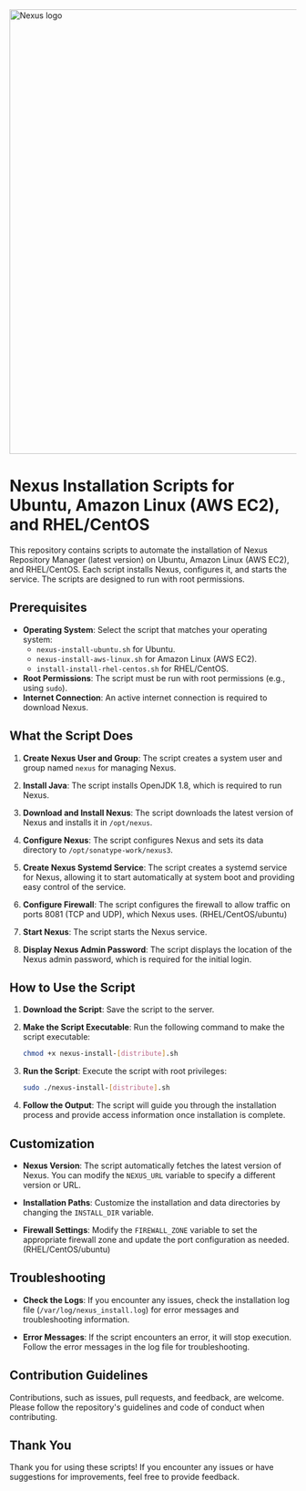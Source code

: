 <a href="https://www.sonatype.com/products/sonatype-nexus-repository">
    <img align="center" width="780" src="https://repository.ow2.org/nexus/images/NexusRepoMngr_withSonatype@3x.png" alt="Nexus logo"> 
</a>

# Nexus Installation Scripts for Ubuntu, Amazon Linux (AWS EC2), and RHEL/CentOS

This repository contains scripts to automate the installation of Nexus Repository Manager (latest version) on Ubuntu, Amazon Linux (AWS EC2), and RHEL/CentOS. Each script installs Nexus, configures it, and starts the service. The scripts are designed to run with root permissions.

## Prerequisites

- **Operating System**: Select the script that matches your operating system: 
    - `nexus-install-ubuntu.sh` for Ubuntu.
    - `nexus-install-aws-linux.sh` for Amazon Linux (AWS EC2).
    - `install-install-rhel-centos.sh` for RHEL/CentOS.
- **Root Permissions**: The script must be run with root permissions (e.g., using `sudo`).
- **Internet Connection**: An active internet connection is required to download Nexus.

## What the Script Does

1. **Create Nexus User and Group**: The script creates a system user and group named `nexus` for managing Nexus.

2. **Install Java**: The script installs OpenJDK 1.8, which is required to run Nexus.

3. **Download and Install Nexus**: The script downloads the latest version of Nexus and installs it in `/opt/nexus`.

4. **Configure Nexus**: The script configures Nexus and sets its data directory to `/opt/sonatype-work/nexus3`.

5. **Create Nexus Systemd Service**: The script creates a systemd service for Nexus, allowing it to start automatically at system boot and providing easy control of the service.

6. **Configure Firewall**: The script configures the firewall to allow traffic on ports 8081 (TCP and UDP), which Nexus uses. (RHEL/CentOS/ubuntu)

7. **Start Nexus**: The script starts the Nexus service.

8. **Display Nexus Admin Password**: The script displays the location of the Nexus admin password, which is required for the initial login.

## How to Use the Script

1. **Download the Script**: Save the script to the server.

2. **Make the Script Executable**: Run the following command to make the script executable:

    ```bash
    chmod +x nexus-install-[distribute].sh
    ```

3. **Run the Script**: Execute the script with root privileges:

    ```bash
    sudo ./nexus-install-[distribute].sh
    ```

4. **Follow the Output**: The script will guide you through the installation process and provide access information once installation is complete.

## Customization

- **Nexus Version**: The script automatically fetches the latest version of Nexus. You can modify the `NEXUS_URL` variable to specify a different version or URL.

- **Installation Paths**: Customize the installation and data directories by changing the `INSTALL_DIR` variable.

- **Firewall Settings**: Modify the `FIREWALL_ZONE` variable to set the appropriate firewall zone and update the port configuration as needed. (RHEL/CentOS/ubuntu)

## Troubleshooting

- **Check the Logs**: If you encounter any issues, check the installation log file (`/var/log/nexus_install.log`) for error messages and troubleshooting information.

- **Error Messages**: If the script encounters an error, it will stop execution. Follow the error messages in the log file for troubleshooting.

## Contribution Guidelines

Contributions, such as issues, pull requests, and feedback, are welcome. Please follow the repository's guidelines and code of conduct when contributing.

## Thank You

Thank you for using these scripts! If you encounter any issues or have suggestions for improvements, feel free to provide feedback.

